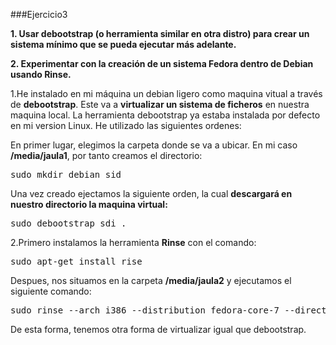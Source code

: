 ###Ejercicio3

**1. Usar debootstrap (o herramienta similar en otra distro) para crear un sistema mínimo que se pueda ejecutar más adelante.**

**2. Experimentar con la creación de un sistema Fedora dentro de Debian usando Rinse.**

1.He instalado en mi máquina un debian ligero como maquina vitual a través de **debootstrap**. Este va a **virtualizar un sistema de ficheros** en nuestra maquina local. La herramienta debootstrap ya estaba instalada por defecto en mi version Linux. He utilizado las siguientes ordenes:

En primer lugar, elegimos la carpeta donde se va a ubicar. En mi caso **/media/jaula1**, por tanto creamos el directorio:

<pre>sudo mkdir debian_sid</pre>

Una vez creado ejectamos la siguiente orden, la cual **descargará en nuestro directorio la maquina virtual:**

<pre>sudo debootstrap sdi .</pre>

2.Primero instalamos la herramienta **Rinse** con el comando:

<pre>sudo apt-get install rise</pre>

Despues, nos situamos en la carpeta **/media/jaula2** y ejecutamos el siguiente comando:

<pre>sudo rinse --arch i386 --distribution fedora-core-7 --directory /media/jaula2</pre>

De esta forma, tenemos otra forma de virtualizar igual que debootstrap.

